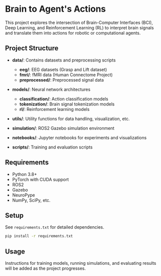 # Brain to Agent's Actions

This project explores the intersection of Brain-Computer Interfaces (BCI), Deep Learning, and Reinforcement Learning (RL) to interpret brain signals and translate them into actions for robotic or computational agents.

## Project Structure

- **data/**: Contains datasets and preprocessing scripts
  - **eeg/**: EEG datasets (Grasp and Lift dataset)
  - **fmri/**: fMRI data (Human Connectome Project)
  - **preprocessed/**: Preprocessed signal data
  
- **models/**: Neural network architectures
  - **classification/**: Action classification models
  - **tokenization/**: Brain signal tokenization models
  - **rl/**: Reinforcement learning models
  
- **utils/**: Utility functions for data handling, visualization, etc.
  
- **simulation/**: ROS2 Gazebo simulation environment
  
- **notebooks/**: Jupyter notebooks for experiments and visualizations

- **scripts/**: Training and evaluation scripts

## Requirements

- Python 3.8+
- PyTorch with CUDA support
- ROS2
- Gazebo
- NeuroPype
- NumPy, SciPy, etc.

## Setup

See `requirements.txt` for detailed dependencies.

```bash
pip install -r requirements.txt
```

## Usage

Instructions for training models, running simulations, and evaluating results will be added as the project progresses. 